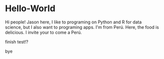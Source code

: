 # Hello-World
Hi people!
Jason here, I like to programing on Python and R for data science, but I also want to programing apps.
I'm from Perú. Here, the food is delicious. I invite your to come a Perú.

finish test!?

bye
